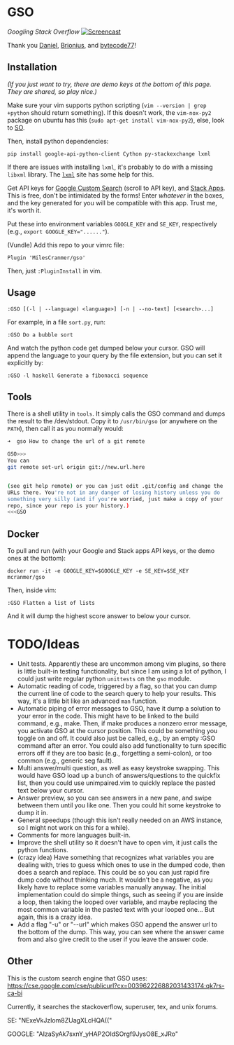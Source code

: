 # GSO
*Googling Stack Overflow*
[![Screencast](http://i.imgur.com/feBUqnJ.gif)](https://asciinema.org/a/123375)

Thank you [Daniel](https://stackoverflow.com/a/35754890/2689923),
[Brionius](https://stackoverflow.com/a/18262384/2689923),
and [bytecode77](https://stackoverflow.com/a/29915909/2689923)!

## Installation

*(If you just want to try,
there are demo keys at the bottom of this page.
They are shared, so play nice.)*

Make sure your vim supports python scripting (`vim --version | grep +python` should return something). 
If this doesn't work, the `vim-nox-py2` package on ubuntu has this (`sudo apt-get install vim-nox-py2`),
else, look to [SO](https://vi.stackexchange.com/questions/10242/vim-8-0-python-support).

Then, install python dependencies:

```` 
pip install google-api-python-client Cython py-stackexchange lxml
````

If there are issues with installing `lxml`, it's probably to do with a missing `libxml` library.
The [`lxml`](http://lxml.de/installation.html) site has some help for this.

Get API keys for [Google Custom Search](https://developers.google.com/custom-search/json-api/v1/overview)
(scroll to API key), and [Stack Apps](https://stackapps.com/apps/oauth/register). 
This is free, don't be intimidated by the forms!
Enter *whatever* in the boxes, and the key generated for you will be compatible with this app.
Trust me, it's worth it.

Put these into
environment variables `GOOGLE_KEY` and
`SE_KEY`, respectively (e.g., `export GOOGLE_KEY="......"`).

(Vundle) Add this repo to your vimrc file:

````
Plugin 'MilesCranmer/gso'
````

Then, just `:PluginInstall` in vim.

Usage
-----

````
:GSO [(-l | --language) <language>] [-n | --no-text] [<search>...]
````


For example, in a file `sort.py`, run:

````
:GSO Do a bubble sort
````

And watch the python code get dumped below your cursor.
GSO will append the language to your query by the file extension, but you can set it explicitly by:

````
:GSO -l haskell Generate a fibonacci sequence
````

## Tools

There is a shell utility in `tools`. It simply calls the GSO command and dumps the result to the /dev/stdout.
Copy it to `/usr/bin/gso` (or anywhere on the `PATH`), then call it as you normally would:

```bash
➜  gso How to change the url of a git remote

GSO>>>
You can
git remote set-url origin git://new.url.here


(see git help remote) or you can just edit .git/config and change the 
URLs there. You're not in any danger of losing history unless you do 
something very silly (and if you're worried, just make a copy of your 
repo, since your repo is your history.)
<<<GSO
```

Docker
------

To pull and run (with your Google and Stack apps API keys, or the demo ones at the bottom):

```` 
docker run -it -e GOOGLE_KEY=$GOOGLE_KEY -e SE_KEY=$SE_KEY mcranmer/gso
````

Then, inside vim:

```` 
:GSO Flatten a list of lists
````

And it will dump the highest score answer to below your cursor.

# TODO/Ideas

- Unit tests. Apparently these are uncommon among vim plugins, so there is little built-in testing functionality, but since I am using a lot of python, I could just write regular python `unittests` on the `gso` module.
- Automatic reading of code, triggered by a flag, so that you can dump the current line of code to the search query to help your results. This way, it's a little bit like an advanced `man` function.
- Automatic piping of error messages to GSO, have it dump a solution to your error in the code. This might have to be linked to the build command, e.g., make. Then, if make produces a nonzero error message, you activate GSO at the cursor position. This could be something you toggle on and off. It could also just be called, e.g., by an empty :GSO command after an error. You could also add functionality to turn specific errors off if they are too basic (e.g., forgetting a semi-colon), or too common (e.g., generic seg fault).
- Multi answer/multi question, as well as easy keystroke swapping. This would have GSO load up a bunch of answers/questions to the quickfix list, then you could use unimpaired.vim to quickly replace the pasted text below your cursor.
- Answer preview, so you can see answers in a new pane, and swipe between them until you like one. Then you could hit some keystroke to dump it in.
- General speedups (though this isn't really needed on an AWS instance, so I might not work on this for a while).
- Comments for more languages built-in.
- Improve the shell utility so it doesn't have to open vim, it just calls the python functions.
- (crazy idea) Have something that recognizes what variables you are dealing with, tries to guess which ones to use in the dumped code, then does a search and replace. This could be so you can just rapid fire dump code without thinking much. It wouldn't be a negative, as you likely have to replace some variables manually anyway. The initial implementation could do simple things, such as seeing if you are inside a loop, then taking the looped over variable, and maybe replacing the most common variable in the pasted text with your looped one... But again, this is a crazy idea.
- Add a flag "-u" or "--url" which makes GSO append the answer url to the bottom of the dump. This way, you can see where the answer came from and also give credit to the user if you leave the answer code.

## Other

This is the custom search engine that GSO uses: https://cse.google.com/cse/publicurl?cx=003962226882031433174:qk7rs-ca-bi

Currently, it searches the stackoverflow, superuser, tex, and unix forums.

SE: "NExeVkJzlom8ZUagXLcHQA(("

GOOGLE: "AIzaSyAk7sxnY_yHAP2OIdSOrgf9JysO8E_xJRo"
